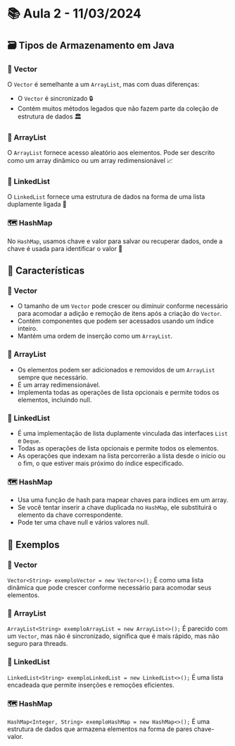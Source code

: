 # 📚 Aula 2 - 11/03/2024

## 🗃️ Tipos de Armazenamento em Java

### 🧮 Vector
O `Vector` é semelhante a um `ArrayList`, mas com duas diferenças:
- O `Vector` é sincronizado 🔒
- Contém muitos métodos legados que não fazem parte da coleção de estrutura de dados 🏛️

### 📝 ArrayList
O `ArrayList` fornece acesso aleatório aos elementos. Pode ser descrito como um array dinâmico ou um array redimensionável 📈

### 🔗 LinkedList
O `LinkedList` fornece uma estrutura de dados na forma de uma lista duplamente ligada 🧶

### 🗺️ HashMap
No `HashMap`, usamos chave e valor para salvar ou recuperar dados, onde a chave é usada para identificar o valor 🔑

## 📌 Características

### 🧮 Vector
- O tamanho de um `Vector` pode crescer ou diminuir conforme necessário para acomodar a adição e remoção de itens após a criação do `Vector`.
- Contém componentes que podem ser acessados usando um índice inteiro.
- Mantém uma ordem de inserção como um `ArrayList`.

### 📝 ArrayList
- Os elementos podem ser adicionados e removidos de um `ArrayList` sempre que necessário.
- É um array redimensionável.
- Implementa todas as operações de lista opcionais e permite todos os elementos, incluindo null.

### 🔗 LinkedList
- É uma implementação de lista duplamente vinculada das interfaces `List` e `Deque`.
- Todas as operações de lista opcionais e permite todos os elementos.
- As operações que indexam na lista percorrerão a lista desde o início ou o fim, o que estiver mais próximo do índice especificado.

### 🗺️ HashMap
- Usa uma função de hash para mapear chaves para índices em um array.
- Se você tentar inserir a chave duplicada no `HashMap`, ele substituirá o elemento da chave correspondente.
- Pode ter uma chave null e vários valores null.

## 📖 Exemplos

### 🧮 Vector
`Vector<String> exemploVector = new Vector<>();` É como uma lista dinâmica que pode crescer conforme necessário para acomodar seus elementos.

### 📝 ArrayList
`ArrayList<String> exemploArrayList = new ArrayList<>();` É parecido com um `Vector`, mas não é sincronizado, significa que é mais rápido, mas não seguro para threads.

### 🔗 LinkedList
`LinkedList<String> exemploLinkedList = new LinkedList<>();` É uma lista encadeada que permite inserções e remoções eficientes.

### 🗺️ HashMap
`HashMap<Integer, String> exemploHashMap = new HashMap<>();` É uma estrutura de dados que armazena elementos na forma de pares chave-valor.
